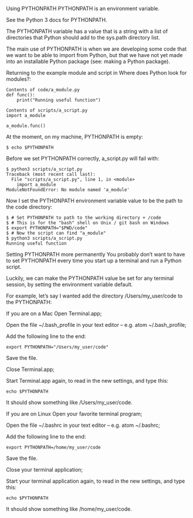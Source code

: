 Using PYTHONPATH
PYTHONPATH is an environment variable.

See the Python 3 docs for PYTHONPATH.

The PYTHONPATH variable has a value that is a string with a list of directories that Python should add to the sys.path directory list.

The main use of PYTHONPATH is when we are developing some code that we want to be able to import from Python, but that we have not yet made into an installable Python package (see: making a Python package).

Returning to the example module and script in Where does Python look for modules?:

```
Contents of code/a_module.py
def func():
    print("Running useful function")
```

```
Contents of scripts/a_script.py
import a_module

a_module.func()
```

At the moment, on my machine, PYTHONPATH is empty:

```
$ echo $PYTHONPATH
```

Before we set PYTHONPATH correctly, a_script.py will fail with:

```
$ python3 scripts/a_script.py
Traceback (most recent call last):
  File "scripts/a_script.py", line 1, in <module>
    import a_module
ModuleNotFoundError: No module named 'a_module'
```

Now I set the PYTHONPATH environment variable value to be the path to the code directory:

```
$ # Set PYTHONPATH to path to the working directory + /code
$ # This is for the "bash" shell on Unix / git bash on Windows
$ export PYTHONPATH="$PWD/code"
$ # Now the script can find "a_module"
$ python3 scripts/a_script.py
Running useful function
```


Setting PYTHONPATH more permanently
You probably don’t want to have to set PYTHONPATH every time you start up a terminal and run a Python script.

Luckily, we can make the PYTHONPATH value be set for any terminal session, by setting the environment variable default.

For example, let’s say I wanted add the directory /Users/my_user/code to the PYTHONPATH:

If you are on a Mac
Open Terminal.app;

Open the file ~/.bash_profile in your text editor – e.g. atom ~/.bash_profile;

Add the following line to the end:

```
export PYTHONPATH="/Users/my_user/code"
```

Save the file.

Close Terminal.app;

Start Terminal.app again, to read in the new settings, and type this:
```
echo $PYTHONPATH
```
It should show something like /Users/my_user/code.

If you are on Linux
Open your favorite terminal program;

Open the file ~/.bashrc in your text editor – e.g. atom ~/.bashrc;

Add the following line to the end:
```
export PYTHONPATH=/home/my_user/code
```
Save the file.

Close your terminal application;

Start your terminal application again, to read in the new settings, and type this:
```
echo $PYTHONPATH
```
It should show something like /home/my_user/code.